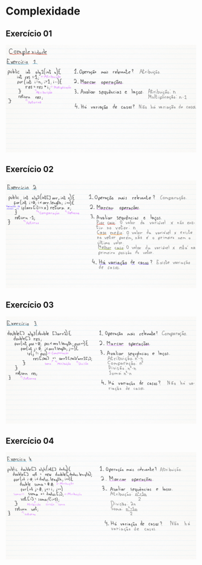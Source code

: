 # Complexidade

## Exercício 01

![Complexidade - Exercício 01](/relatorio/img/Laborat%C3%B3rio%2005%20-%20Complexidade%20-%20Exerc%C3%ADcio%2001.png)

## Exercício 02

![Complexidade - Exercício 02](/relatorio/img/Laborat%C3%B3rio%2005%20-%20Complexidade%20-%20Exerc%C3%ADcio%2002.png)

## Exercício 03

![Complexidade - Exercício 03](/relatorio/img/Laborat%C3%B3rio%2005%20-%20Complexidade%20-%20Exerc%C3%ADcio%2003.png)

## Exercício 04

![Complexidade - Exercício 04](/relatorio/img/Laborat%C3%B3rio%2005%20-%20Complexidade%20-%20Exerc%C3%ADcio%2004.png)